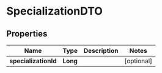 # SpecializationDTO

## Properties
Name | Type | Description | Notes
------------ | ------------- | ------------- | -------------
**specializationId** | **Long** |  |  [optional]
